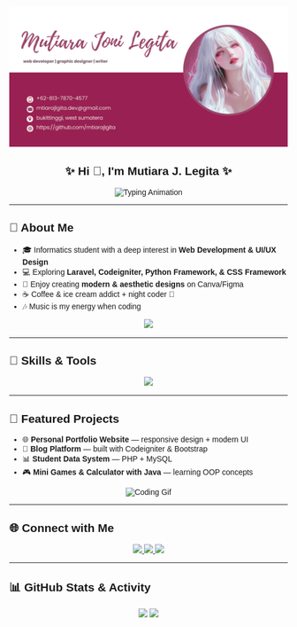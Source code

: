 ![Welcome Banner](assets/images/banner%20github%20mtiarajlgita.jpg)

<!-- Import Poppins -->
<link href="https://fonts.googleapis.com/css2?family=Poppins:wght@300;400;600;700&display=swap" rel="stylesheet">

<div style="font-family:Poppins, sans-serif">

<h2 align="center">✨ Hi 👋, I'm <b>Mutiara J. Legita</b> ✨</h2>

<!-- Typing Animation -->
<p align="center">
  <img src="https://readme-typing-svg.herokuapp.com?font=Poppins&size=22&duration=4000&pause=1000&color=F75C7E&center=true&vCenter=true&width=600&lines=Website+Developer+%F0%9F%92%BB;Informatics+Student+%F0%9F%93%9A;Design+%2B+Code+Lover+%F0%9F%8E%A8;Always+Learning+New+Things+%F0%9F%92%AB" alt="Typing Animation" />
</p>

---

## 🌸 About Me
- 🎓 Informatics student with a deep interest in **Web Development & UI/UX Design**  
- 💻 Exploring **Laravel, Codeigniter, Python Framework, & CSS Framework**   
- 🎨 Enjoy creating **modern & aesthetic designs** on Canva/Figma  
- ☕ Coffee & ice cream addict + night coder 🌙  
- 🎶 Music is my energy when coding  

<p align="center">
  <img src="https://media.tenor.com/0acr3HmtT48AAAAM/hmm.gif" width="50%"/>
</p>

---

## 🚀 Skills & Tools
<p align="center">
  <img src="https://skillicons.dev/icons?i=html,css,js,php,mysql,python,java,react,django,bootstrap,tailwind,vscode,git,github,figma,canva" />
</p>

---

## 📂 Featured Projects
- 🌐 **Personal Portfolio Website** — responsive design + modern UI  
- 📝 **Blog Platform** — built with Codeigniter & Bootstrap  
- 📊 **Student Data System** — PHP + MySQL  
- 🎮 **Mini Games & Calculator with Java** — learning OOP concepts  

<p align="center">
  <img src="https://media1.tenor.com/m/PH1Q9TgHTpEAAAAC/redhair.gif" width="50%" alt="Coding Gif"/>
</p>



---

## 🌐 Connect with Me
<p align="center">
  <a href="https://www.instagram.com/mtiarajlgita" target="_blank">
    <img src="https://img.shields.io/badge/Instagram-FF1493?style=for-the-badge&logo=instagram&logoColor=white"/>
  </a>
  <a href="https://discord.gg/yourserver" target="_blank">
    <img src="https://img.shields.io/badge/Discord-5865F2?style=for-the-badge&logo=discord&logoColor=white"/>
  </a>
  <a href="mailto:mtiaarjlgita.dev@gmail.com" target="_blank">
    <img src="https://img.shields.io/badge/Email-FF4500?style=for-the-badge&logo=gmail&logoColor=white"/>
  </a>
</p>

---
## 📊 GitHub Stats & Activity
<p align="center">
  <img 
    src="https://github-readme-stats.vercel.app/api?username=mtiarajlgita&show_icons=true&count_private=true&hide_border=true&bg_color=ffffff&title_color=9B1C54&text_color=333333&icon_color=E75480&border_radius=20" 
    height="180px"
  /> 
  <img 
    src="https://github-readme-streak-stats.herokuapp.com?user=mtiarajlgita&hide_border=true&background=ffffff&stroke=9B1C54&ring=E75480&fire=E75480&currStreakLabel=9B1C54&sideNums=9B1C54&sideLabels=E75480&dates=333333&border_radius=20" 
    height="180px"
  />
</p>




